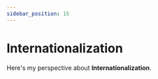 ```yaml
---
sidebar_position: 15
---
```


# Internationalization

Here's my perspective about **Internationalization**.

